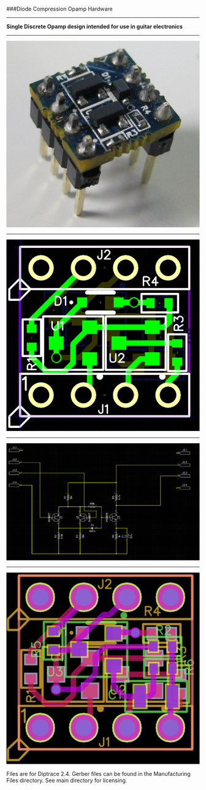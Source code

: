 ###Diode Compression Opamp Hardware
***
**Single Discrete Opamp design intended for use in guitar electronics**

***
![Image](opampupdated.png)

***
![Layout Image](PCB.png)

***
![Schematic Image](Schematic.png)

***
![Gerber Top Drawing](gerber.png)

Files are for Diptrace 2.4. Gerber files can be found in the Manufacturing Files directory. See main directory for licensing. 
